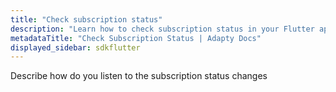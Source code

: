 ```yaml
---
title: "Check subscription status"
description: "Learn how to check subscription status in your Flutter app with Adapty."
metadataTitle: "Check Subscription Status | Adapty Docs"
displayed_sidebar: sdkflutter
---
```


Describe how do you listen to the subscription status changes 